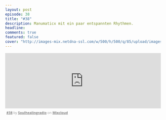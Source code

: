```yaml
---
layout: post
episode: 38
title: "#38"
description: Manumaticx mit ein paar entspannten Rhythmen.
headline:
comments: true
featured: false
cover: "http://images-mix.netdna-ssl.com/w/500/h/500/q/85/upload/images/extaudio/2481a4a7-a23c-4439-83f9-ec42ab06e9d0.jpg"
---
```


<iframe width="100%" height="180" src="https://www.mixcloud.com/widget/iframe/?feed=http%3A%2F%2Fwww.mixcloud.com%2Fsoulhealingradio%2F38%2F&amp;embed_uuid=a44bc11d-c7b2-4cf2-b1ae-2667a9837841&amp;replace=0&amp;hide_cover=1&amp;embed_type=widget_standard&amp;hide_tracklist=1" frameborder="0"></iframe><div style="clear: both; height: 3px; width: auto;"></div><p style="display: block; font-size: 11px; font-family: 'Open Sans', Helvetica, Arial, sans-serif; margin: 0px; padding: 3px 4px; color: rgb(153, 153, 153); width: auto;"><a href="http://www.mixcloud.com/soulhealingradio/38/?utm_source=widget&amp;amp;utm_medium=web&amp;amp;utm_campaign=base_links&amp;amp;utm_term=resource_link" target="_blank" style="color:#808080; font-weight:bold;">#38</a><span> by </span><a href="http://www.mixcloud.com/soulhealingradio/?utm_source=widget&amp;amp;utm_medium=web&amp;amp;utm_campaign=base_links&amp;amp;utm_term=profile_link" target="_blank" style="color:#808080; font-weight:bold;">Soulhealingradio</a><span> on </span><a href="http://www.mixcloud.com/?utm_source=widget&amp;utm_medium=web&amp;utm_campaign=base_links&amp;utm_term=homepage_link" target="_blank" style="color:#808080; font-weight:bold;"> Mixcloud</a></p><div style="clear: both; height: 3px; width: auto;"></div>
